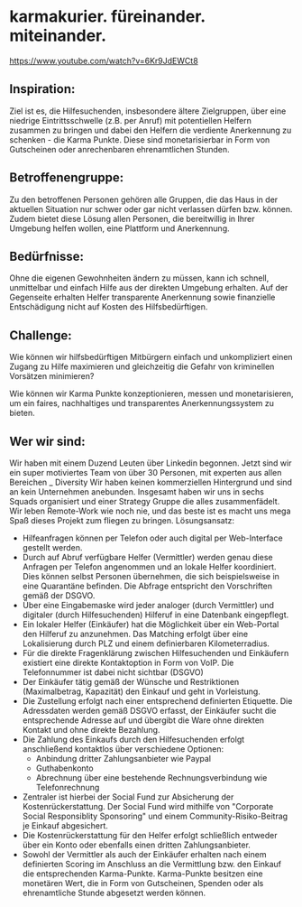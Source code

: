 # karmakurier. füreinander. miteinander.

https://www.youtube.com/watch?v=6Kr9JdEWCt8

## Inspiration:

Ziel ist es, die Hilfesuchenden, insbesondere ältere Zielgruppen, über eine niedrige Eintrittsschwelle (z.B. per Anruf) mit potentiellen Helfern zusammen zu bringen und dabei den Helfern die verdiente Anerkennung zu schenken - die Karma Punkte. Diese sind monetarisierbar in Form von Gutscheinen oder anrechenbaren ehrenamtlichen Stunden.

## Betroffenengruppe:

Zu den betroffenen Personen gehören alle Gruppen, die das Haus in der aktuellen Situation nur schwer oder gar nicht verlassen dürfen bzw. können. Zudem bietet diese Lösung allen Personen, die bereitwillig in Ihrer Umgebung helfen wollen, eine Plattform und Anerkennung.

## Bedürfnisse:

Ohne die eigenen Gewohnheiten ändern zu müssen, kann ich schnell, unmittelbar und einfach Hilfe aus der direkten Umgebung erhalten. Auf der Gegenseite erhalten Helfer transparente Anerkennung sowie finanzielle Entschädigung nicht auf Kosten des Hilfsbedürftigen.

## Challenge:

Wie können wir hilfsbedürftigen Mitbürgern einfach und unkompliziert einen Zugang zu Hilfe maximieren und gleichzeitig die Gefahr von kriminellen Vorsätzen minimieren?

Wie können wir Karma Punkte konzeptionieren, messen und monetarisieren, um ein faires, nachhaltiges und transparentes Anerkennungssystem zu bieten.

## Wer wir sind:

Wir haben mit einem Duzend Leuten über Linkedin begonnen. Jetzt sind wir ein super motiviertes Team von über 30 Personen, mit experten aus allen Bereichen _ Diversity Wir haben keinen kommerziellen Hintergrund und sind an kein Unternehmen anebunden. Insgesamt haben wir uns in sechs Squads organisiert und einer Strategy Gruppe die alles zusammenfädelt. Wir leben Remote-Work wie noch nie, und das beste ist es macht uns mega Spaß dieses Projekt zum fliegen zu bringen.
Lösungsansatz:

- Hilfeanfragen können per Telefon oder auch digital per Web-Interface gestellt werden.
- Durch auf Abruf verfügbare Helfer (Vermittler) werden genau diese Anfragen per Telefon angenommen und an lokale Helfer koordiniert. Dies können selbst Personen übernehmen, die sich beispielsweise in eine Quarantäne befinden. Die Abfrage entspricht den Vorschriften gemäß der DSGVO.
- Über eine Eingabemaske wird jeder analoger (durch Vermittler) und digitaler (durch Hilfesuchenden) Hilferuf in eine Datenbank eingepflegt.
- Ein lokaler Helfer (Einkäufer) hat die Möglichkeit über ein Web-Portal den Hilferuf zu anzunehmen. Das Matching erfolgt über eine Lokalisierung durch PLZ und einem definierbaren Kilometerradius.
- Für die direkte Fragenklärung zwischen Hilfesuchenden und Einkäufern existiert eine direkte Kontaktoption in Form von VoIP. Die Telefonnummer ist dabei nicht sichtbar (DSGVO)
- Der Einkäufer tätig gemäß der Wünsche und Restriktionen (Maximalbetrag, Kapazität) den Einkauf und geht in Vorleistung.
- Die Zustellung erfolgt nach einer entsprechend definierten Etiquette. Die Adressdaten werden gemäß DSGVO erfasst, der Einkäufer sucht die entsprechende Adresse auf und übergibt die Ware ohne direkten Kontakt und ohne direkte Bezahlung.
- Die Zahlung des Einkaufs durch den Hilfesuchenden erfolgt anschließend kontaktlos über verschiedene Optionen:
   - Anbindung dritter Zahlungsanbieter wie Paypal
   - Guthabenkonto
   - Abrechnung über eine bestehende Rechnungsverbindung wie Telefonrechnung
- Zentraler ist hierbei der Social Fund zur Absicherung der Kostenrückerstattung. Der Social Fund wird mithilfe von "Corporate Social Responsiblity Sponsoring" und einem Community-Risiko-Beitrag je Einkauf abgesichert.
- Die Kostenrückerstattung für den Helfer erfolgt schließlich entweder über ein Konto oder ebenfalls einen dritten Zahlungsanbieter.
- Sowohl der Vermittler als auch der Einkäufer erhalten nach einem definierten Scoring im Anschluss an die Vermittlung bzw. den Einkauf die entsprechenden Karma-Punkte. Karma-Punkte besitzen eine monetären Wert, die in Form von Gutscheinen, Spenden oder als ehrenamtliche Stunde abgesetzt werden können.

